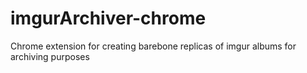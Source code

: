 # imgurArchiver-chrome
Chrome extension for creating barebone replicas of imgur albums for archiving purposes

